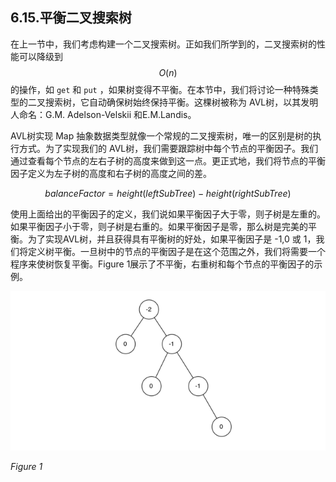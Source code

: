 ## 6.15.平衡二叉搜索树

在上一节中，我们考虑构建一个二叉搜索树。正如我们所学到的，二叉搜索树的性能可以降级到 $$O(n)$$ 的操作，如 `get` 和 `put` ，如果树变得不平衡。在本节中，我们将讨论一种特殊类型的二叉搜索树，它自动确保树始终保持平衡。这棵树被称为 AVL树，以其发明人命名：G.M. Adelson-Velskii 和E.M.Landis。

AVL树实现 Map 抽象数据类型就像一个常规的二叉搜索树，唯一的区别是树的执行方式。为了实现我们的 AVL树，我们需要跟踪树中每个节点的平衡因子。我们通过查看每个节点的左右子树的高度来做到这一点。更正式地，我们将节点的平衡因子定义为左子树的高度和右子树的高度之间的差。

$$
balanceFactor = height(leftSubTree) - height(rightSubTree)
$$

使用上面给出的平衡因子的定义，我们说如果平衡因子大于零，则子树是左重的。如果平衡因子小于零，则子树是右重的。如果平衡因子是零，那么树是完美的平衡。为了实现AVL树，并且获得具有平衡树的好处，如果平衡因子是 -1,0 或 1，我们将定义树平衡。一旦树中的节点的平衡因子是在这个范围之外，我们将需要一个程序来使树恢复平衡。Figure 1展示了不平衡，右重树和每个节点的平衡因子的示例。

![6.15.平衡二叉搜索树.figure1](assets/6.15.%E5%B9%B3%E8%A1%A1%E4%BA%8C%E5%8F%89%E6%90%9C%E7%B4%A2%E6%A0%91.figure1.png)

*Figure 1*
